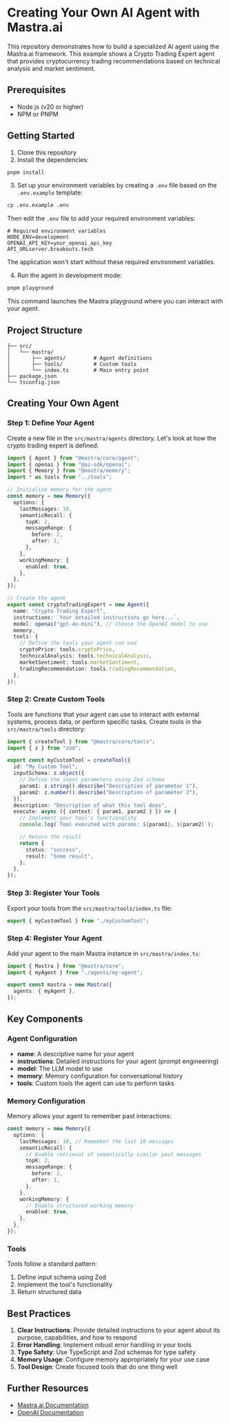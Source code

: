 # Creating Your Own AI Agent with Mastra.ai

This repository demonstrates how to build a specialized AI agent using the Mastra.ai framework. This example shows a Crypto Trading Expert agent that provides cryptocurrency trading recommendations based on technical analysis and market sentiment.

## Prerequisites

- Node.js (v20 or higher)
- NPM or PNPM

## Getting Started

1. Clone this repository
2. Install the dependencies:

```bash
pnpm install
```

3. Set up your environment variables by creating a `.env` file based on the `.env.example` template:

```bash
cp .env.example .env
```

Then edit the `.env` file to add your required environment variables:

```
# Required environment variables
NODE_ENV=development
OPENAI_API_KEY=your_openai_api_key
API_URLserver.breakouts.tech
```

The application won't start without these required environment variables.

4. Run the agent in development mode:

```bash
pnpm playground
```

This command launches the Mastra playground where you can interact with your agent.

## Project Structure

```
├── src/
│   └── mastra/
│       ├── agents/         # Agent definitions
│       ├── tools/          # Custom tools
│       └── index.ts        # Main entry point
├── package.json
└── tsconfig.json
```

## Creating Your Own Agent

### Step 1: Define Your Agent

Create a new file in the `src/mastra/agents` directory. Let's look at how the crypto trading expert is defined:

```typescript
import { Agent } from "@mastra/core/agent";
import { openai } from "@ai-sdk/openai";
import { Memory } from "@mastra/memory";
import * as tools from "../tools";

// Initialize memory for the agent
const memory = new Memory({
  options: {
    lastMessages: 10,
    semanticRecall: {
      topK: 2,
      messageRange: {
        before: 2,
        after: 1,
      },
    },
    workingMemory: {
      enabled: true,
    },
  },
});

// Create the agent
export const cryptoTradingExpert = new Agent({
  name: "Crypto Trading Expert",
  instructions: `Your detailed instructions go here...`,
  model: openai("gpt-4o-mini"), // Choose the OpenAI model to use
  memory,
  tools: {
    // Define the tools your agent can use
    cryptoPrice: tools.cryptoPrice,
    technicalAnalysis: tools.technicalAnalysis,
    marketSentiment: tools.marketSentiment,
    tradingRecommendation: tools.tradingRecommendation,
  },
});
```

### Step 2: Create Custom Tools

Tools are functions that your agent can use to interact with external systems, process data, or perform specific tasks. Create tools in the `src/mastra/tools` directory:

```typescript
import { createTool } from "@mastra/core/tools";
import { z } from "zod";

export const myCustomTool = createTool({
  id: "My Custom Tool",
  inputSchema: z.object({
    // Define the input parameters using Zod schema
    param1: z.string().describe("Description of parameter 1"),
    param2: z.number().describe("Description of parameter 2"),
  }),
  description: "Description of what this tool does",
  execute: async ({ context: { param1, param2 } }) => {
    // Implement your tool's functionality
    console.log(`Tool executed with params: ${param1}, ${param2}`);

    // Return the result
    return {
      status: "success",
      result: "Some result",
    };
  },
});
```

### Step 3: Register Your Tools

Export your tools from the `src/mastra/tools/index.ts` file:

```typescript
export { myCustomTool } from "./myCustomTool";
```

### Step 4: Register Your Agent

Add your agent to the main Mastra instance in `src/mastra/index.ts`:

```typescript
import { Mastra } from "@mastra/core";
import { myAgent } from "./agents/my-agent";

export const mastra = new Mastra({
  agents: { myAgent },
});
```

## Key Components

### Agent Configuration

- **name**: A descriptive name for your agent
- **instructions**: Detailed instructions for your agent (prompt engineering)
- **model**: The LLM model to use
- **memory**: Memory configuration for conversational history
- **tools**: Custom tools the agent can use to perform tasks

### Memory Configuration

Memory allows your agent to remember past interactions:

```typescript
const memory = new Memory({
  options: {
    lastMessages: 10, // Remember the last 10 messages
    semanticRecall: {
      // Enable retrieval of semantically similar past messages
      topK: 2,
      messageRange: {
        before: 2,
        after: 1,
      },
    },
    workingMemory: {
      // Enable structured working memory
      enabled: true,
    },
  },
});
```

### Tools

Tools follow a standard pattern:

1. Define input schema using Zod
2. Implement the tool's functionality
3. Return structured data

## Best Practices

1. **Clear Instructions**: Provide detailed instructions to your agent about its purpose, capabilities, and how to respond
2. **Error Handling**: Implement robust error handling in your tools
3. **Type Safety**: Use TypeScript and Zod schemas for type safety
4. **Memory Usage**: Configure memory appropriately for your use case
5. **Tool Design**: Create focused tools that do one thing well

## Further Resources

- [Mastra.ai Documentation](https://docs.mastra.ai)
- [OpenAI Documentation](https://platform.openai.com/docs)
